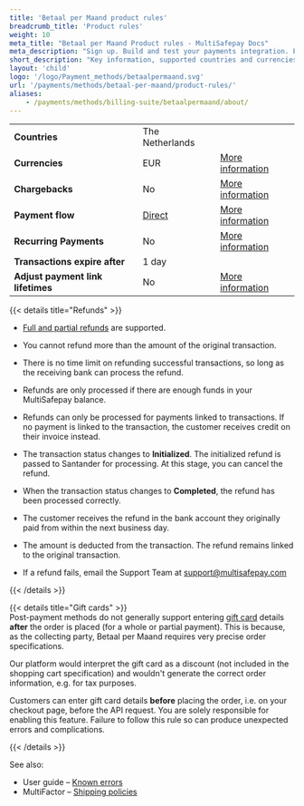 ```yaml
---
title: 'Betaal per Maand product rules'
breadcrumb_title: 'Product rules'
weight: 10
meta_title: "Betaal per Maand Product rules - MultiSafepay Docs"
meta_description: "Sign up. Build and test your payments integration. Explore our products and services. Use our API reference, SDKs, and wrappers. Get support."
short_description: "Key information, supported countries and currencies, product rules"
layout: 'child'
logo: '/logo/Payment_methods/betaalpermaand.svg'
url: '/payments/methods/betaal-per-maand/product-rules/'
aliases:
    - /payments/methods/billing-suite/betaalpermaand/about/
---
```


|   |   |   |
|---|---|---|
| **Countries**  | The Netherlands  | |
| **Currencies**  | EUR | [More information](https://docs.multisafepay.com/faq/general/supported-currencies/) | 
| **Chargebacks**  | No | [More information](/payments/chargebacks/)  |
| **Payment flow**  | [Direct](/api/#santander-betaal-per-maand) | [More information](/developer/api/difference-between-direct-and-redirect) |
| **Recurring Payments**  | No | [More information](/payments/features/recurring-payments/)  |
| **Transactions expire after**  | 1 day | |
| **Adjust payment link lifetimes**  | No | [More information](/api/#adjust-payment-link-lifetimes)  |

{{< details title="Refunds" >}}

- [Full and partial refunds](/payments/refunds/) are supported.

- You cannot refund more than the amount of the original transaction.

- There is no time limit on refunding successful transactions, so long as the receiving bank can process the refund.

- Refunds are only processed if there are enough funds in your MultiSafepay balance.

- Refunds can only be processed for payments linked to transactions. If no payment is linked to the transaction, the customer receives credit on their invoice instead.

- The transaction status changes to **Initialized**. The initialized refund is passed to Santander for processing. At this stage, you can cancel the refund.  

- When the transaction status changes to **Completed**, the refund has been processed correctly. 

- The customer receives the refund in the bank account they originally paid from within the next business day.

- The amount is deducted from the transaction. The refund remains linked to the original transaction.

- If a refund fails, email the Support Team at <support@multisafepay.com> 

{{< /details >}}

{{< details title="Gift cards" >}}
&nbsp;  
Post-payment methods do not generally support entering [gift card](/payments/methods/prepaid-cards/gift-cards) details **after** the order is placed (for a whole or partial payment). This is because, as the collecting party, Betaal per Maand requires very precise order specifications. 

Our platform would interpret the gift card as a discount (not included in the shopping cart specification) and wouldn't generate the correct order information, e.g. for tax purposes. 

Customers can enter gift card details **before** placing the order, i.e. on your checkout page, before the API request. You are solely responsible for enabling this feature. Failure to follow this rule so can produce unexpected errors and complications.

{{< /details >}}

See also:  

- User guide – [Known errors](/payments/methods/billing-suite/betaalpermaand/faq/known-errors/)
- MultiFactor – [Shipping policies](https://www.multifactor.nl/voorwaarden/shipping-policies)
